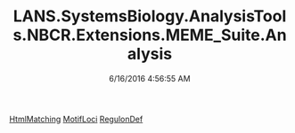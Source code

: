 ﻿---
title: LANS.SystemsBiology.AnalysisTools.NBCR.Extensions.MEME_Suite.Analysis
date: 6/16/2016 4:56:55 AM
---

[HtmlMatching](T-LANS.SystemsBiology.AnalysisTools.NBCR.Extensions.MEME_Suite.Analysis.HtmlMatching.html)
[MotifLoci](T-LANS.SystemsBiology.AnalysisTools.NBCR.Extensions.MEME_Suite.Analysis.MotifLoci.html)
[RegulonDef](T-LANS.SystemsBiology.AnalysisTools.NBCR.Extensions.MEME_Suite.Analysis.RegulonDef.html)
